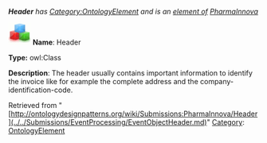 ___Header__ has [Category:OntologyElement](../../Category/OntologyElement.md "Category:OntologyElement") and is an [element of](../../Property/ElementOf.md "Property:ElementOf") [PharmaInnova](../../Submissions/PharmaInnova.md "Submissions:PharmaInnova")_


  




[![Class](../../images/thumb/2/27/Class.gif/45px-Class.gif)](../../Image/Class.gif.md "Class")
__Name__: Header 


__Type:__ owl:Class 


__Description__: The header usually contains important information to identify the invoice like for example the complete address and the company-identification-code. 





Retrieved from "[http://ontologydesignpatterns.org/wiki/Submissions:PharmaInnova/Header](../../Submissions/EventProcessing/EventObjectHeader.md)"
 [Category](http://ontologydesignpatterns.org/wiki/Special:Categories "Special:Categories"): [OntologyElement](../../Category/OntologyElement.md "Category:OntologyElement")